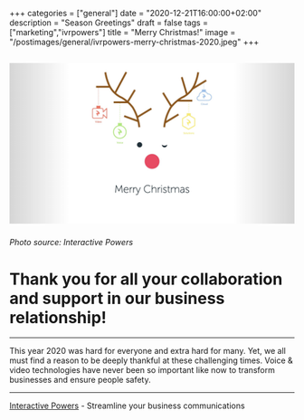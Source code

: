 +++
categories = ["general"]
date = "2020-12-21T16:00:00+02:00"
description = "Season Greetings"
draft = false
tags = ["marketing","ivrpowers"]
title = "Merry Christmas!"
image = "/postimages/general/ivrpowers-merry-christmas-2020.jpeg"
+++

![Interactive Powers](/postimages/general/ivrpowers-merry-christmas-2020.jpeg)
---------
###### Photo source: Interactive Powers

# Thank you for all your collaboration and support in our business relationship!
---

This year 2020 was hard for everyone and extra hard for many. Yet, we all must find a reason to be deeply thankful at these challenging times. Voice & video technologies have never been so important like now to transform businesses and ensure people safety.

---
[Interactive Powers](http://www.ivrpowers.com/) - Streamline your business communications

